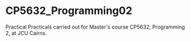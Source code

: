 # CP5632_Programming02
Practical
Practicals carried out for Master's course CP5632, Programming 2, at JCU Cairns.
